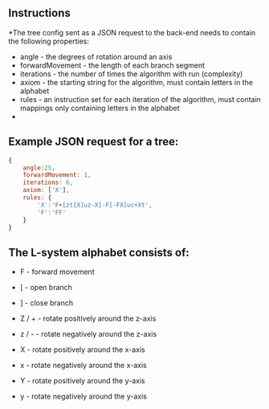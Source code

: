## Instructions
*The tree config sent as a JSON request to the back-end needs to contain the following properties:
* angle - the degrees of rotation around an axis
* forwardMovement - the length of each branch segment
* iterations - the number of times the algorithm with run (complexity)
* axiom - the starting string for the algorithm, must contain letters in the alphabet
* rules - an instruction set for each iteration of the algorithm, must contain mappings only containing letters in the alphabet
*

## Example JSON request for a tree:
```javascript
{
	angle:25, 
	forwardMovement: 1, 
	iterations: 6, 	
	axiom: ['X'], 
	rules: {
		'X':'F+[zt[X]uz-X]-F[-FX]uc+Xt',
		'F':'FF'
	}
}
```

## The L-system alphabet consists of:
* F - forward movement

* [ - open branch
* ] - close branch

* Z / + - rotate positively around the z-axis
* z / - - rotate negatively around the z-axis
* X - rotate positively around the x-axis 
* x - rotate negatively around the x-axis
* Y - rotate positively around the y-axis 
* y - rotate negatively around the y-axis
